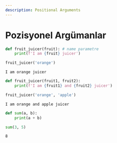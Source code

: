 ```yaml
---
description: Positional Arguments
---
```


# Pozisyonel Argümanlar

```python
def fruit_juicer(fruit): # name parametre
    print(f'I am {fruit} juicer')

fruit_juicer('orange') 
```

```
I am orange juicer
```

```python
def fruit_juicer(fruit1, fruit2):
    print(f'I am {fruit1} and {fruit2} juicer')

fruit_juicer('orange', 'apple')
```

```
I am orange and apple juicer
```

```python
def sum(a, b):
    print(a + b)

sum(3, 5)
```

```
8
```
